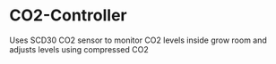 # CO2-Controller
Uses SCD30 CO2 sensor to monitor CO2 levels inside grow room and adjusts levels using compressed CO2

